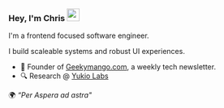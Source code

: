 ### Hey, I'm Chris <img src="https://media.tenor.com/e3GqicbfhMYAAAAi/get-greeting-get-greetings.gif" width="25px">

I'm a frontend focused software engineer.

I build scaleable systems and robust UI experiences.

- 🥭 Founder of [Geekymango.com](http://Geekymango.com), a weekly tech newsletter.
- 🔍 Research @ [Yukio Labs](http://yukiolabs.com)


 🌍 _“Per Aspera ad astra"_

